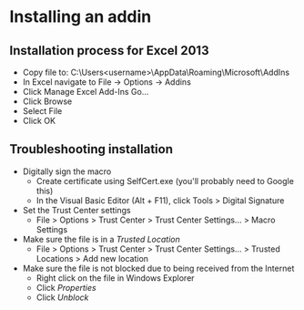 
# Installing an addin

## Installation process for Excel 2013

* Copy file to: C:\Users\<username>\AppData\Roaming\Microsoft\AddIns
* In Excel navigate to File -> Options -> Addins
* Click Manage Excel Add-Ins Go...
* Click Browse
* Select File
* Click OK

## Troubleshooting installation

* Digitally sign the macro
  * Create certificate using SelfCert.exe (you'll probably need to Google this)
  * In the Visual Basic Editor (Alt + F11), click Tools > Digital Signature
* Set the Trust Center settings
	* File > Options > Trust Center > Trust Center Settings... > Macro Settings
* Make sure the file is in a *Trusted Location*
  * File > Options > Trust Center > Trust Center Settings... > Trusted Locations > Add new location
* Make sure the file is not blocked due to being received from the Internet
  * Right click on the file in Windows Explorer
  * Click *Properties*
  * Click *Unblock*
